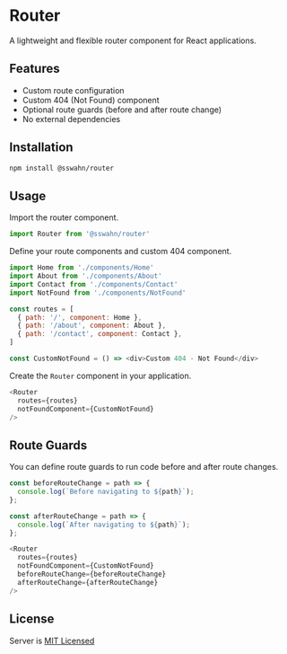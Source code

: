# Router

A lightweight and flexible router component for React applications.

## Features

- Custom route configuration
- Custom 404 (Not Found) component
- Optional route guards (before and after route change)
- No external dependencies

## Installation  
```bash
npm install @sswahn/router
```  

## Usage
Import the router component.  
```javascript
import Router from '@sswahn/router'
```  

Define your route components and custom 404 component.  
```javascript
import Home from './components/Home'
import About from './components/About'
import Contact from './components/Contact'
import NotFound from './components/NotFound'

const routes = [
  { path: '/', component: Home },
  { path: '/about', component: About },
  { path: '/contact', component: Contact },
]

const CustomNotFound = () => <div>Custom 404 - Not Found</div>
```

Create the `Router` component in your application.  
```javascript
<Router
  routes={routes}
  notFoundComponent={CustomNotFound}
/>
```

## Route Guards
You can define route guards to run code before and after route changes.  
```javascript
const beforeRouteChange = path => {
  console.log(`Before navigating to ${path}`);
};

const afterRouteChange = path => {
  console.log(`After navigating to ${path}`);
};

<Router
  routes={routes}
  notFoundComponent={CustomNotFound}
  beforeRouteChange={beforeRouteChange}
  afterRouteChange={afterRouteChange}
/>
```

## License
Server is [MIT Licensed](https://github.com/sswahn/router/blob/main/LICENSE)

